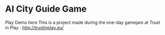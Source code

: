 # AI City Guide Game 

Play Demo here 
This is a project made during the one-day gamejam at Trust in Play : http://trustinplay.eu/

